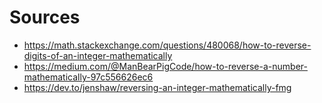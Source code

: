 # Sources
- https://math.stackexchange.com/questions/480068/how-to-reverse-digits-of-an-integer-mathematically
- https://medium.com/@ManBearPigCode/how-to-reverse-a-number-mathematically-97c556626ec6
- https://dev.to/jenshaw/reversing-an-integer-mathematically-fmg